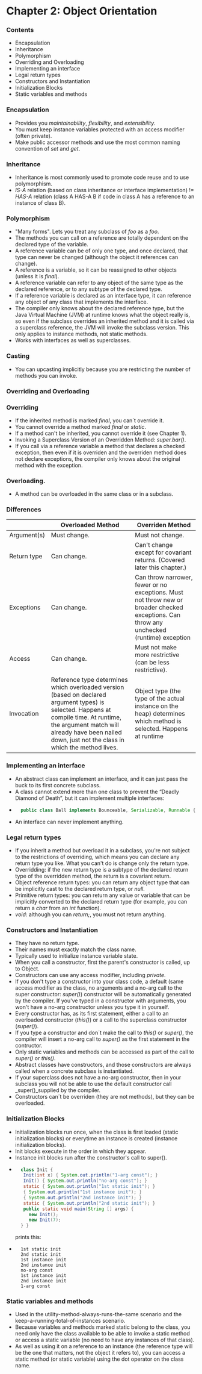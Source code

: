 # Chapter 2: Object Orientation

### Contents
* Encapsulation
* Inheritance
* Polymorphism
* Overriding and Overloading
* Implementing an interface
* Legal return types
* Constructors and Instantiation
* Initialization Blocks
* Static variables and methods

### Encapsulation
- Provides you _maintainability_, _flexibility_, and _extensibility_.
- You must keep instance variables protected with an access modifier (often private).
- Make public accessor methods and use the most common naming convention of _set<someProperty>_ and _get<someProperty>_.

### Inheritance
- Inheritance is most commonly used to promote code reuse and to use polymorphism.
- _IS-A_ relation (based on class inheritance or interface implementation) != _HAS-A_ relation (class A HAS-A B if code in class A has a reference to an instance of class B).

### Polymorphism
- "Many forms". Lets you treat any subclass of _foo_ as a _foo_.
- The methods you can call on a reference are totally dependent on the declared type of the variable.
- A reference variable can be of only one type, and once declared, that type can never be changed (although the object it references can change).
- A reference is a variable, so it can be reassigned to other objects (unless it is _final_).
- A reference variable can refer to any object of the same type as the declared reference, or to any subtype of the declared type.
- If a reference variable is declared as an interface type, it can reference any object of any class that implements the interface.
- The compiler only knows about the declared reference type, but the Java Virtual Machine (JVM) at runtime knows what the object really is, so even if the subclass overrides an inherited method and it is called via a superclass reference, the JVM will invoke the subclass version. This only applies to instance methods, not static methods.
- Works with interfaces as well as superclasses.
###
### Casting
- You can upcasting implicitly because you are restricting the number of methods you can invoke.

### Overriding and Overloading
###
### Overriding
- If the inherited method is marked _final_, you can´t override it.
- You cannot override a method marked _final_ or _static_.
- If a method can't be inherited, you cannot override it (see Chapter 1). 
- Invoking a Superclass Version of an Overridden Method: _super.bar()_.
- If you call via a reference variable a method that declares a checked exception, then even if it is overriden and the overriden method does not declare exceptions, the compiler only knows about the original method with the exception.
###
### Overloading.
- A method can be overloaded in the same class or in a subclass.
###
### Differences

|             | Overloaded Method                                                                                                                                                                                                                            | Overriden Method                                                                                                  |
|-------------|----------------------------------------------------------------------------------------------------------------------------------------------------------------------------------------------------------------------------------------------|-------------------------------------------------------------------------------------------------------------------|
| Argument(s) | Must change.                                                                                                                                                                                                                                 | Must not change.                                                                                                  |
| Return type | Can change.                                                                                                                                                                                                                                  | Can't change except for covariant returns. (Covered later this chapter.)                                          |
| Exceptions  | Can change.                                                                                                                                                                                                                                  | Can throw narrower, fewer or no exceptions. Must not throw new or broader checked exceptions. Can throw any unchecked (runtime) exception                                       |
| Access      | Can change.                                                                                                                                                                                                                                  | Must not make more restrictive (can be less restrictive).                                                         |
| Invocation  | Reference type determines which overloaded version (based on declared argument types) is selected. Happens at compile time. At runtime, the argument match will already have been nailed down, just not the class in which the method lives. | Object type (the type of the actual instance on the heap) determines which method is selected. Happens at runtime |

### Implementing an interface
- An abstract class can implement an interface, and it can just pass the buck to its first concrete subclass.
- A class cannot extend more than one class to prevent the “Deadly Diamond of Death”, but it can implement multiple interfaces:
- ``` java
    public class Ball implements Bounceable, Serializable, Runnable { ... };
    ```
- An interface can never implement anything.

### Legal return types
- If you inherit a method but overload it in a subclass, you're not subject to the restrictions of overriding, which means you can declare any return type you like. What you can't do is change only the return type.
- Overridding: if the new return type is a subtype of the declared return type of the overridden method, the return is a covariant return.
- Object reference return types: you can return any object type that can be implicitly cast to the declared return type, or _null_.
- Primitive return types: you can return any value or variable that can be implicitly converted to the declared return type (for example, you can return a _char_ from an _int_ function).
- _void_: although you can _return;_, you must not return anything.

### Constructors and Instantiation
- They have no return type.
- Their names must exactly match the class name.
- Typically used to initialize instance variable state.
- When you call a constructor, first the parent's constructor is called, up to Object.
- Constructors can use any access modifier, including _private_. 
- If you don't type a constructor into your class code, a default (same access modifier as the class, no arguments and a no-arg call to the super constructor: _super()_) constructor will be automatically generated by the compiler. If you've typed in a constructor with arguments, you won't have a no-arg constructor unless you type it in yourself.
- Every constructor has, as its first statement, either a call to an overloaded constructor (_this()_) or a call to the superclass constructor (_super()_).
- If you type a constructor and don´t make the call to _this()_ or _super()_, the compiler will insert a no-arg call to _super()_ as the first statement in the contructor.
- Only static variables and methods can be accessed as part of the call to _super()_ or _this()_.
- Abstract classes have constructors, and those constructors are always called when a concrete subclass is instantiated.
-  If your superclass does not have a no-arg constructor, then in your subclass you will not be able to use the default constructor call _super()_supplied by the compiler.
- Constructors can´t be overriden (they are not methods), but they can be overloaded.

### Initialization Blocks
- Initialization blocks run once, when the class is first loaded (static initialization blocks) or everytime an instance is created (instance initialization blocks).
- Init blocks execute in the order in which they appear.
- Instance init blocks run after the constructor's call to super().
- ``` java
    class Init {
     Init(int x) { System.out.println("1-arg const"); }
     Init() { System.out.println("no-arg const"); }
     static { System.out.println("1st static init"); }
     { System.out.println("1st instance init"); }
     { System.out.println("2nd instance init"); }
     static { System.out.println("2nd static init"); }
     public static void main(String [] args) {
       new Init();
       new Init(7);
    } }
    ```
    prints this:
- ```
    1st static init
    2nd static init
    1st instance init
    2nd instance init
    no-arg const
    1st instance init
    2nd instance init
    1-arg const
    ```

### Static variables and methods
- Used in the utility-method-always-runs-the-same scenario and the keep-a-running-total-of-instances scenario.
- Because variables and methods marked static belong to the class, you need only have the class available to be able to invoke a static method or access a static variable (no need to have any instances of that class).
- As well as using it on a reference to an instance (the reference type will be the one that matters, not the object it refers to), you can access a static method (or static variable) using the dot operator on the class name.